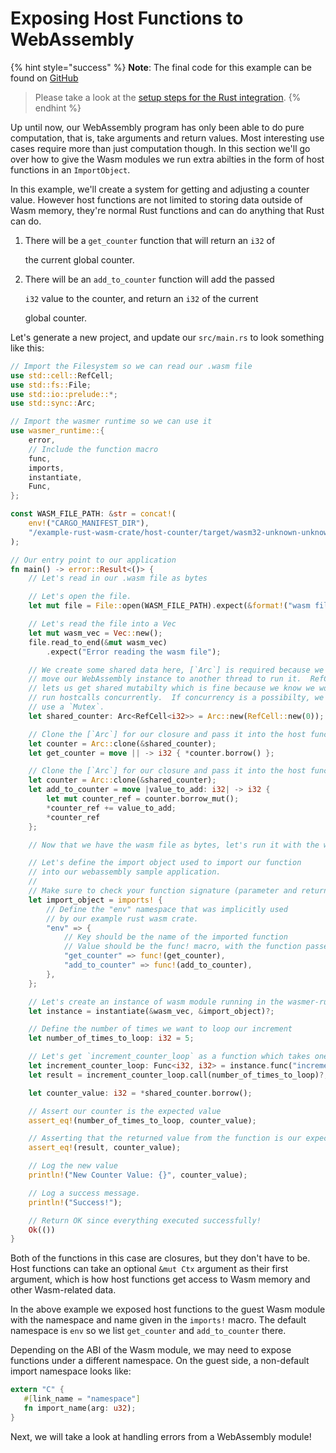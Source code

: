 # Exposing Host Functions to WebAssembly

{% hint style="success" %}
**Note**: The final code for this example can be found on [GitHub](https://github.com/wasmerio/docs.wasmer.io/tree/master/docs/runtime/rust-integration/examples/host_functions.rs)

> Please take a look at the [setup steps for the Rust integration](../installation.md).
{% endhint %}

Up until now, our WebAssembly program has only been able to do pure computation, that is, take arguments and return values. Most interesting use cases require more than just computation though. In this section we'll go over how to give the Wasm modules we run extra abilties in the form of host functions in an `ImportObject`.

In this example, we'll create a system for getting and adjusting a counter value. However host functions are not limited to storing data outside of Wasm memory, they're normal Rust functions and can do anything that Rust can do.

1. There will be a `get_counter` function that will return an `i32` of

   the current global counter.

2. There will be an `add_to_counter` function will add the passed

   `i32` value to the counter, and return an `i32` of the current

   global counter.

Let's generate a new project, and update our `src/main.rs` to look something like this:

```rust
// Import the Filesystem so we can read our .wasm file
use std::cell::RefCell;
use std::fs::File;
use std::io::prelude::*;
use std::sync::Arc;

// Import the wasmer runtime so we can use it
use wasmer_runtime::{
    error,
    // Include the function macro
    func,
    imports,
    instantiate,
    Func,
};

const WASM_FILE_PATH: &str = concat!(
    env!("CARGO_MANIFEST_DIR"),
    "/example-rust-wasm-crate/host-counter/target/wasm32-unknown-unknown/release/host_counter.wasm"
);

// Our entry point to our application
fn main() -> error::Result<()> {
    // Let's read in our .wasm file as bytes

    // Let's open the file.
    let mut file = File::open(WASM_FILE_PATH).expect(&format!("wasm file at {}", WASM_FILE_PATH));

    // Let's read the file into a Vec
    let mut wasm_vec = Vec::new();
    file.read_to_end(&mut wasm_vec)
        .expect("Error reading the wasm file");

    // We create some shared data here, [`Arc`] is required because we may
    // move our WebAssembly instance to another thread to run it.  RefCell
    // lets us get shared mutabilty which is fine because we know we won't
    // run hostcalls concurrently.  If concurrency is a possibilty, we'd have to
    // use a `Mutex`.
    let shared_counter: Arc<RefCell<i32>> = Arc::new(RefCell::new(0));

    // Clone the [`Arc`] for our closure and pass it into the host function
    let counter = Arc::clone(&shared_counter);
    let get_counter = move || -> i32 { *counter.borrow() };

    // Clone the [`Arc`] for our closure and pass it into the host function
    let counter = Arc::clone(&shared_counter);
    let add_to_counter = move |value_to_add: i32| -> i32 {
        let mut counter_ref = counter.borrow_mut();
        *counter_ref += value_to_add;
        *counter_ref
    };

    // Now that we have the wasm file as bytes, let's run it with the wasmer runtime

    // Let's define the import object used to import our function
    // into our webassembly sample application.
    //
    // Make sure to check your function signature (parameter and return types) carefully!
    let import_object = imports! {
        // Define the "env" namespace that was implicitly used
        // by our example rust wasm crate.
        "env" => {
            // Key should be the name of the imported function
            // Value should be the func! macro, with the function passed in.
            "get_counter" => func!(get_counter),
            "add_to_counter" => func!(add_to_counter),
        },
    };

    // Let's create an instance of wasm module running in the wasmer-runtime
    let instance = instantiate(&wasm_vec, &import_object)?;

    // Define the number of times we want to loop our increment
    let number_of_times_to_loop: i32 = 5;

    // Let's get `increment_counter_loop` as a function which takes one `i32` and returns one `i32`
    let increment_counter_loop: Func<i32, i32> = instance.func("increment_counter_loop")?;
    let result = increment_counter_loop.call(number_of_times_to_loop)?;

    let counter_value: i32 = *shared_counter.borrow();

    // Assert our counter is the expected value
    assert_eq!(number_of_times_to_loop, counter_value);

    // Asserting that the returned value from the function is our expected value.
    assert_eq!(result, counter_value);

    // Log the new value
    println!("New Counter Value: {}", counter_value);

    // Log a success message.
    println!("Success!");

    // Return OK since everything executed successfully!
    Ok(())
}
```

Both of the functions in this case are closures, but they don't have to be. Host functions can take an optional `&mut Ctx` argument as their first argument, which is how host functions get access to Wasm memory and other Wasm-related data.

In the above example we exposed host functions to the guest Wasm module with the namespace and name given in the `imports!` macro. The default namespace is `env` so we list `get_counter` and `add_to_counter` there.

Depending on the ABI of the Wasm module, we may need to expose functions under a different namespace. On the guest side, a non-default import namespace looks like:

```rust
extern "C" {
   #[link_name = "namespace"]
   fn import_name(arg: u32);
}
```

Next, we will take a look at handling errors from a WebAssembly module!

